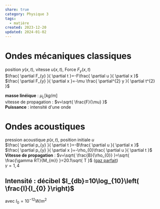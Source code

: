 ```yaml
---  
share: true  
category: Physique 3  
tags:  
  - matière  
created: 2023-12-20  
updated: 2024-01-02  
---  
```

  
# Ondes mécaniques classiques  
position $y(x,t)$, vitesse $u(x,t)$, Force $F_{y}(x,t)$  
$\frac{ \partial F_{y} }{ \partial t }=-F\frac{ \partial u }{ \partial x }$      
$\frac{ \partial F_{y} }{ \partial x }=-\mu \frac{ \partial^{2} y }{ \partial t^{2} }$  
  
**masse linéique** : $\mu_{L}[kg/m]$  
vitesse de propagation : $v=\sqrt{ \frac{F}{\mu} }$  
**Puissance** : intensité d'une onde  
# Ondes acoustiques  
pression acoustique $p(x,t)$, position initiale $u$  
$\frac{ \partial p_{y} }{ \partial t }=-B\frac{ \partial u }{ \partial x }$  
$\frac{ \partial p_{y} }{ \partial x }=-\rho_{0}\frac{ \partial u }{ \partial t }$  
**Vitesse de propagation** : $v=\sqrt{ \frac{B}{\rho_{0}} }=\sqrt{ \frac{\gamma RT}{M_{m}} }=20.1\sqrt{ T }$   ([gaz parfait](gaz%20parfait.md))  
	$\gamma=1,4$  
	  
## Intensité : décibel $I_{db}=10\log_{10}\left( \frac{I}{I_{0} }\right)$  
avec $I_{0}=10^{-12} W/m^{2}$  
